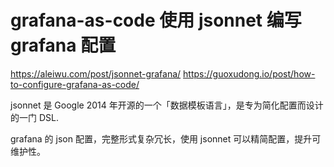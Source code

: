 # grafana-as-code 使用 jsonnet 编写 grafana 配置
https://aleiwu.com/post/jsonnet-grafana/
https://guoxudong.io/post/how-to-configure-grafana-as-code/

jsonnet 是 Google 2014 年开源的一个「数据模板语言」，是专为简化配置而设计的一门 DSL.

grafana 的 json 配置，完整形式复杂冗长，使用 jsonnet 可以精简配置，提升可维护性。

